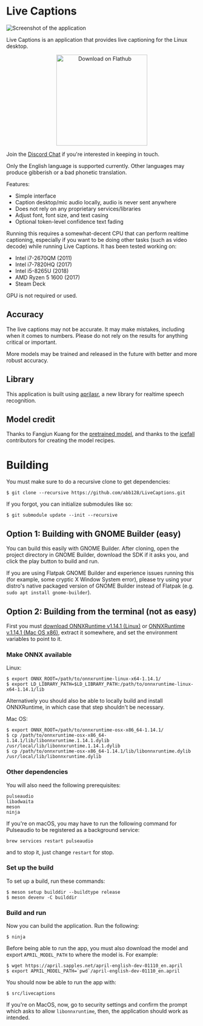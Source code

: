 # Live Captions

![Screenshot of the application](https://github.com/abb128/LiveCaptions/blob/main/screenshot.png?raw=true)

Live Captions is an application that provides live captioning for the Linux desktop.

<p align="center">
    <a href='https://flathub.org/apps/details/net.sapples.LiveCaptions'>
        <img width='240' alt='Download on Flathub' src='https://flathub.org/assets/badges/flathub-badge-en.png'/>
    </a>
</p>

Join the [Discord Chat](https://discord.gg/QWaJHxWjUM) if you're interested in keeping in touch.

Only the English language is supported currently. Other languages may produce gibberish or a bad phonetic translation.

Features:
* Simple interface
* Caption desktop/mic audio locally, audio is never sent anywhere
* Does not rely on any proprietary services/libraries
* Adjust font, font size, and text casing
* Optional token-level confidence text fading

Running this requires a somewhat-decent CPU that can perform realtime captioning, especially if you want to be doing other tasks (such as video decode) while running Live Captions. It has been tested working on:
* Intel i7-2670QM (2011)
* Intel i7-7820HQ (2017)
* Intel i5-8265U (2018)
* AMD Ryzen 5 1600 (2017)
* Steam Deck

GPU is not required or used.

## Accuracy
The live captions may not be accurate. It may make mistakes, including when it comes to numbers. Please do not rely on the results for anything critical or important.

More models may be trained and released in the future with better and more robust accuracy.

## Library
This application is built using [aprilasr](https://github.com/abb128/april-asr), a new library for realtime speech recognition.

## Model credit
Thanks to Fangjun Kuang for the [pretrained model](https://huggingface.co/csukuangfj/icefall-asr-librispeech-lstm-transducer-stateless2-2022-09-03/tree/main), and thanks to the [icefall](https://github.com/k2-fsa/icefall) contributors for creating the model recipes.

# Building
You must make sure to do a recursive clone to get dependencies:
```
$ git clone --recursive https://github.com/abb128/LiveCaptions.git
```

If you forgot, you can initialize submodules like so:
```
$ git submodule update --init --recursive
```

## Option 1: Building with GNOME Builder (easy)
You can build this easily with GNOME Builder. After cloning, open the project directory in GNOME Builder, download the SDK if it asks you, and click the play button to build and run.

If you are using Flatpak GNOME Builder and experience issues running this (for example, some cryptic X Window System error), please try using your distro's native packaged version of GNOME Builder instead of Flatpak (e.g. `sudo apt install gnome-builder`).

## Option 2: Building from the terminal (not as easy)
First you must [download ONNXRuntime v1.14.1 (Linux)](https://github.com/microsoft/onnxruntime/releases/download/v1.14.1/onnxruntime-linux-x64-1.14.1.tgz) or [ONNXRuntime v.1.14.1 (Mac OS x86)](https://github.com/microsoft/onnxruntime/releases/download/v1.14.1/onnxruntime-osx-x86_64-1.14.1.tgz), extract it somewhere, and set the environment variables to point to it.

### Make ONNX available

Linux:
```
$ export ONNX_ROOT=/path/to/onnxruntime-linux-x64-1.14.1/
$ export LD_LIBRARY_PATH=$LD_LIBRARY_PATH:/path/to/onnxruntime-linux-x64-1.14.1/lib
```

Alternatively you should also be able to locally build and install ONNXRuntime, in which case that step shouldn't be necessary.


Mac OS:
```
$ export ONNX_ROOT=/path/to/onnxruntime-osx-x86_64-1.14.1/
$ cp /path/to/onnxruntime-osx-x86_64-1.14.1/lib/libonnxruntime.1.14.1.dylib /usr/local/lib/libonnxruntime.1.14.1.dylib
$ cp /path/to/onnxruntime-osx-x86_64-1.14.1/lib/libonnxruntime.dylib /usr/local/lib/libonnxruntime.dylib
```

### Other dependencies
You will also need the following prerequisites:
```
pulseaudio
libadwaita
meson
ninja
```

If you're on macOS, you may have to run the following command for Pulseaudio to be registered as a background service:
```
brew services restart pulseaudio
```

and to stop it, just change `restart` for stop.


### Set up the build

To set up a build, run these commands:
```
$ meson setup builddir --buildtype release
$ meson devenv -C builddir
```


### Build and run

Now you can build the application. Run the following:
```
$ ninja
```

Before being able to run the app, you must also download the model and export `APRIL_MODEL_PATH` to where the model is. For example:
```
$ wget https://april.sapples.net/april-english-dev-01110_en.april
$ export APRIL_MODEL_PATH=`pwd`/april-english-dev-01110_en.april
```

You should now be able to run the app with:
```
$ src/livecaptions
```

If you're on MacOS, now, go to security settings and confirm the prompt which asks to allow `libonnxruntime`, then, the application should work as intended.

